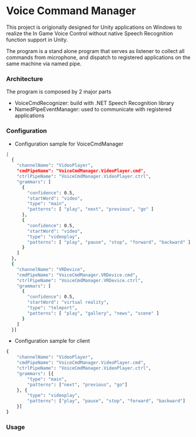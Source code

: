# Voice Command Manager
This project is origionally designed for Unity applications on Windows to realize the In Game Voice Control without native Speech Recognition function support in Unity. 

The program is a stand alone program that serves as listener to collect all commands from microphone, and dispatch to registered applications on the same machine via named pipe.

### Architecture
The program is composed by 2 major parts
- VoiceCmdRecognizer: build with .NET Speech Recognition library
- NamedPipeEventManager: used to communicate with registered applications

### Configuration

- Configuration sample for VoiceCmdManager

```sh
[
  {
    "channelName": "VideoPlayer",
    "cmdPipeName": "VoiceCmdManager.VideoPlayer.cmd",
    "ctrlPipeName": "VoiceCmdManager.VideoPlayer.ctrl",
    "grammars": [
      {
        "confidence": 0.5,
        "startWord": "video",
        "type": "main",
        "patterns": [ "play", "next", "previous", "go" ]
      },
      {
        "confidence": 0.5,
        "startWord": "video",
        "type": "videoplay",
        "patterns": [ "play", "pause", "stop", "forward", "backward" ]
      }
    ]
  },
  {
    "channelName": "VRDevice",
    "cmdPipeName": "VoiceCmdManager.VRDevice.cmd",
    "ctrlPipeName": "VoiceCmdManager.VRDevice.ctrl",
    "grammars": [
      {
        "confidence": 0.5,
        "startWord": "virtual reality",
        "type": "teleport",
        "patterns": [ "play", "gallery", "news", "scene" ]
      }
    ]
  }]
```

- Configuration sample for client
```sh
{
	"channelName": "VideoPlayer",
	"cmdPipeName": "VoiceCmdManager.VideoPlayer.cmd",
	"ctrlPipeName": "VoiceCmdManager.VideoPlayer.ctrl",
	"grammars": [{
		"type": "main",
		"patterns": ["next", "previous", "go"]
	}, {
		"type": "videoplay",
		"patterns": ["play", "pause", "stop", "forward", "backward"]
	}]
}
```

### Usage




